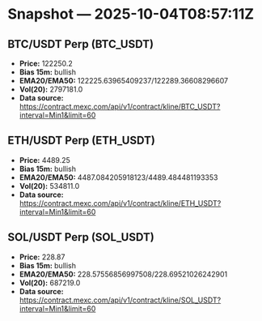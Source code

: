 # Snapshot — 2025-10-04T08:57:11Z

## BTC/USDT Perp (BTC_USDT)
- **Price:** 122250.2
- **Bias 15m:** bullish
- **EMA20/EMA50:** 122225.63965409237/122289.36608296607
- **Vol(20):** 2797181.0
- **Data source:** https://contract.mexc.com/api/v1/contract/kline/BTC_USDT?interval=Min1&limit=60

## ETH/USDT Perp (ETH_USDT)
- **Price:** 4489.25
- **Bias 15m:** bullish
- **EMA20/EMA50:** 4487.084205918123/4489.484481193353
- **Vol(20):** 534811.0
- **Data source:** https://contract.mexc.com/api/v1/contract/kline/ETH_USDT?interval=Min1&limit=60

## SOL/USDT Perp (SOL_USDT)
- **Price:** 228.87
- **Bias 15m:** bullish
- **EMA20/EMA50:** 228.57556856997508/228.69521026242901
- **Vol(20):** 687219.0
- **Data source:** https://contract.mexc.com/api/v1/contract/kline/SOL_USDT?interval=Min1&limit=60
